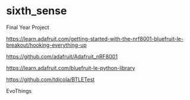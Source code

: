 # sixth_sense
Final Year Project


https://learn.adafruit.com/getting-started-with-the-nrf8001-bluefruit-le-breakout/hooking-everything-up

https://github.com/adafruit/Adafruit_nRF8001

https://learn.adafruit.com/bluefruit-le-python-library

https://github.com/tdicola/BTLETest

EvoThings

